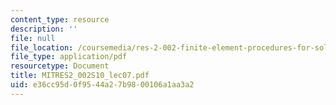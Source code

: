 ```yaml
---
content_type: resource
description: ''
file: null
file_location: /coursemedia/res-2-002-finite-element-procedures-for-solids-and-structures-spring-2010/e36cc95d0f9544a27b9800106a1aa3a2_MITRES2_002S10_lec07.pdf
file_type: application/pdf
resourcetype: Document
title: MITRES2_002S10_lec07.pdf
uid: e36cc95d-0f95-44a2-7b98-00106a1aa3a2
---
```

